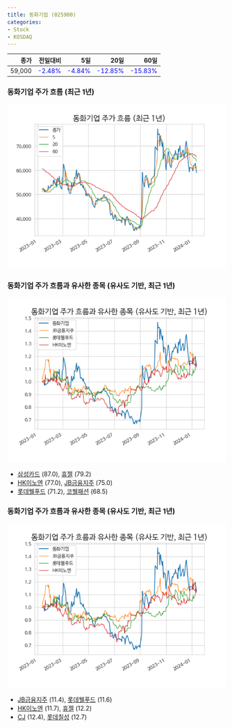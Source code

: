 ```yaml
---
title: 동화기업 (025900)
categories:
- Stock
- KOSDAQ
---
```


|종가|전일대비|5일|20일|60일|
|---:|-------:|--:|---:|---:|
|59,000|<span style="color: blue">-2.48%</span>|<span style="color: blue">-4.84%</span>|<span style="color: blue">-12.85%</span>|<span style="color: blue">-15.83%</span>|

<!-- more -->
### 동화기업 주가 흐름 (최근 1년)
![025900](/assets/images/stock/025900.png)


### 동화기업 주가 흐름과 유사한 종목 (유사도 기반, 최근 1년)
![025900](/assets/images/stock/025900_sim.png)

- [삼성카드](/029780/) (87.0), [휴젤](/145020/) (79.2)
- [HK이노엔](/195940/) (77.0), [JB금융지주](/175330/) (75.0)
- [롯데웰푸드](/280360/) (71.2), [코웰패션](/033290/) (68.5)


### 동화기업 주가 흐름과 유사한 종목 (유사도 기반, 최근 1년)
![025900](/assets/images/stock/025900_sim.png)

- [JB금융지주](/175330/) (11.4), [롯데웰푸드](/280360/) (11.6)
- [HK이노엔](/195940/) (11.7), [휴젤](/145020/) (12.2)
- [CJ](/001040/) (12.4), [롯데칠성](/005300/) (12.7)